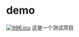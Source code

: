 # demo
<a href="https://996.icu"><img src="https://img.shields.io/badge/link-996.icu-red.svg" alt="996.icu" /></a>
这是一个测试项目
